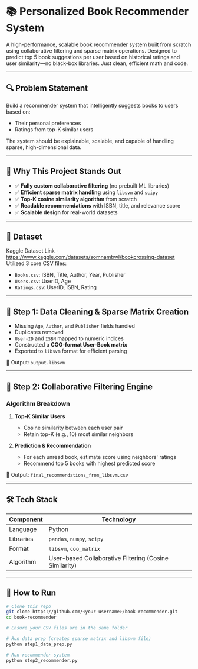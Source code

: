 # 📚 Personalized Book Recommender System

A high-performance, scalable book recommender system built from scratch using collaborative filtering and sparse matrix operations. Designed to predict top 5 book suggestions per user based on historical ratings and user similarity—no black-box libraries. Just clean, efficient math and code.

---

## 🔍 Problem Statement

Build a recommender system that intelligently suggests books to users based on:
- Their personal preferences
- Ratings from top-K similar users

The system should be explainable, scalable, and capable of handling sparse, high-dimensional data.

---

## 🧠 Why This Project Stands Out

- ✅ **Fully custom collaborative filtering** (no prebuilt ML libraries)
- ✅ **Efficient sparse matrix handling** using `libsvm` and `scipy`
- ✅ **Top-K cosine similarity algorithm** from scratch
- ✅ **Readable recommendations** with ISBN, title, and relevance score
- ✅ **Scalable design** for real-world datasets

---

## 📁 Dataset
Kaggle Dataset Link - https://www.kaggle.com/datasets/somnambwl/bookcrossing-dataset   
Utilized 3 core CSV files:
- `Books.csv`: ISBN, Title, Author, Year, Publisher
- `Users.csv`: UserID, Age
- `Ratings.csv`: UserID, ISBN, Rating

---

## 🧼 Step 1: Data Cleaning & Sparse Matrix Creation

- Missing `Age`, `Author`, and `Publisher` fields handled
- Duplicates removed
- `User-ID` and `ISBN` mapped to numeric indices
- Constructed a **COO-format User-Book matrix**
- Exported to `libsvm` format for efficient parsing

📄 Output: `output.libsvm`

---

## 🧪 Step 2: Collaborative Filtering Engine

### Algorithm Breakdown

1. **Top-K Similar Users**
   - Cosine similarity between each user pair
   - Retain top-K (e.g., 10) most similar neighbors

2. **Prediction & Recommendation**
   - For each unread book, estimate score using neighbors' ratings
   - Recommend top 5 books with highest predicted score

📄 Output: `final_recommendations_from_libsvm.csv`

---

## 🛠️ Tech Stack

| Component | Technology |
|----------|-------------|
| Language | Python |
| Libraries | `pandas`, `numpy`, `scipy` |
| Format | `libsvm`, `coo_matrix` |
| Algorithm | User-based Collaborative Filtering (Cosine Similarity) |

---

## 🚀 How to Run

```bash
# Clone this repo
git clone https://github.com/<your-username>/book-recommender.git
cd book-recommender

# Ensure your CSV files are in the same folder

# Run data prep (creates sparse matrix and libsvm file)
python step1_data_prep.py

# Run recommender system
python step2_recommender.py

